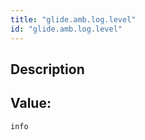 ```yaml
---
title: "glide.amb.log.level"
id: "glide.amb.log.level"
---
```

## Description



## Value: 
```
info
```
